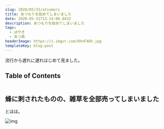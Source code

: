 ```yaml
---
slug: 2020/05/31/atsumori
title: あつもりを始めてしまいました
date: 2020-05-31T13:14:08.843Z
description: あつもりを始めてしまいました
tags:
  - ぼやき
  - あつ森
headerImage: https://i.imgur.com/OhnF4Oh.jpg
templateKey: blog-post
---
```

流行から遅れに遅れはじめて見ました。

## Table of Contents

```toc

```

## 蜂に刺されたものの、雑草を全部売ってしまいました

とほほ。

![img](https://i.imgur.com/OhnF4Oh.jpg)
